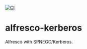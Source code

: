 [![CI](https://github.com/danielmenezesbr/alfresco-kerberos/workflows/CI/badge.svg)](https://github.com/danielmenezesbr/alfresco-kerberos/actions)

# alfresco-kerberos

Alfresco with SPNEGO/Kerberos.

